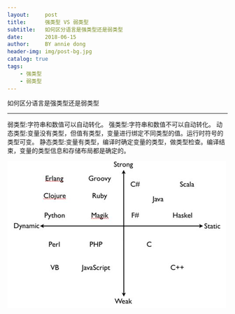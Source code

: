 ```yaml
---
layout:     post
title:      强类型 VS 弱类型
subtitle:   如何区分语言是强类型还是弱类型
date:       2018-06-15
author:     BY annie dong
header-img: img/post-bg.jpg
catalog: true
tags:
    - 强类型
    - 弱类型
---
```

如何区分语言是强类型还是弱类型

---

弱类型:字符串和数值可以自动转化。
强类型:字符串和数值不可以自动转化。
动态类型:变量没有类型，但值有类型，变量进行绑定不同类型的值。运行时符号的类型可变。
静态类型:变量有类型，编译时确定变量的类型，做类型检查。编译结束，变量的类型信息和存储布局都是确定的。

![](../img/posts/strong-vs-weak.jpg)
